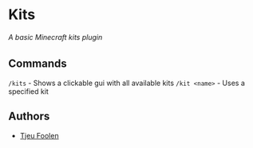 # Kits
###### A basic Minecraft kits plugin

## Commands
`/kits` - Shows a clickable gui with all available kits
`/kit <name>`  - Uses a specified kit

## Authors
- [Tjeu Foolen](https://github.com/tjeufoolen/)
